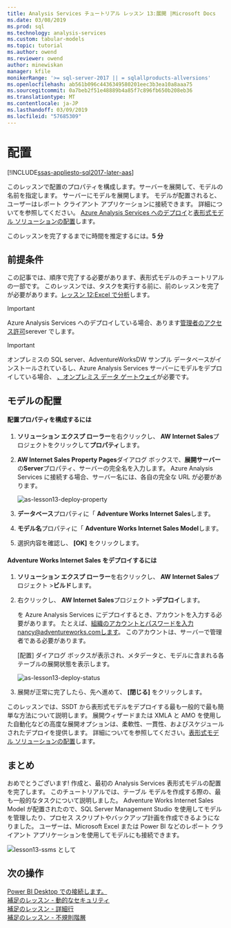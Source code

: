 ```yaml
---
title: Analysis Services チュートリアル レッスン 13:展開 |Microsoft Docs
ms.date: 03/08/2019
ms.prod: sql
ms.technology: analysis-services
ms.custom: tabular-models
ms.topic: tutorial
ms.author: owend
ms.reviewer: owend
author: minewiskan
manager: kfile
monikerRange: '>= sql-server-2017 || = sqlallproducts-allversions'
ms.openlocfilehash: ab561b096c4436349580201eec3b3ea10a8aaa75
ms.sourcegitcommit: 0a7beb2f51e48889b4a85f7c896fb650b208eb36
ms.translationtype: MT
ms.contentlocale: ja-JP
ms.lasthandoff: 03/09/2019
ms.locfileid: "57685309"
---
```

# <a name="deploy"></a>配置

[!INCLUDE[ssas-appliesto-sql2017-later-aas](../../includes/ssas-appliesto-sql2017-later-aas.md)]

このレッスンで配置のプロパティを構成します。サーバーを展開して、モデルの名前を指定します。 サーバーにモデルを展開します。 モデルが配置されると、ユーザーはレポート クライアント アプリケーションに接続できます。 詳細についてを参照してください。 [Azure Analysis Services へのデプロイ](https://docs.microsoft.com/azure/analysis-services/analysis-services-deploy)と[表形式モデル ソリューションの配置](../tabular-models/tabular-model-solution-deployment-ssas-tabular.md)します。  
  
このレッスンを完了するまでに時間を推定するには。**5 分**  
  
## <a name="prerequisites"></a>前提条件  

この記事では、順序で完了する必要があります、表形式モデルのチュートリアルの一部です。 このレッスンでは、タスクを実行する前に、前のレッスンを完了が必要があります。[レッスン 12:Excel で分析](../tutorial-tabular-1400/as-lesson-12-analyze-in-excel.md)します。  

> [!IMPORTANT]  
> Azure Analysis Services へのデプロイしている場合、あります[管理者のアクセス許可](https://docs.microsoft.com/azure/analysis-services/analysis-services-server-admins)serever でします。  

> [!IMPORTANT]  
> オンプレミスの SQL server、AdventureWorksDW サンプル データベースがインストールされているし、Azure Analysis Services サーバーにモデルをデプロイしている場合、 [、オンプレミス データ ゲートウェイ](https://docs.microsoft.com/azure/analysis-services/analysis-services-gateway)が必要です。
  
## <a name="deploy-the-model"></a>モデルの配置  
  
#### <a name="to-configure-deployment-properties"></a>配置プロパティを構成するには  

  
1.  **ソリューション エクスプ ローラー**を右クリックし、 **AW Internet Sales**プロジェクトをクリックして**プロパティ**します。  
  
2.  **AW Internet Sales Property Pages**ダイアログ ボックスで、**展開サーバー**の**Server**プロパティ、サーバーの完全名を入力します。 Azure Analysis Services に接続する場合、サーバー名には、各自の完全な URL が必要があります。

    ![as-lesson13-deploy-property](../tutorial-tabular-1400/media/as-lesson13-deploy-property.png)
  
3.  **データベース**プロパティに「 **Adventure Works Internet Sales**します。  
  
4.  **モデル名**プロパティに「 **Adventure Works Internet Sales Model**します。  
  
5.  選択内容を確認し、 **[OK]** をクリックします。  
  
#### <a name="to-deploy-the-adventure-works-internet-sales"></a>Adventure Works Internet Sales をデプロイするには
  
1.  **ソリューション エクスプ ローラー**を右クリックし、 **AW Internet Sales**プロジェクト >**ビルド**します。  

2.  右クリックし、 **AW Internet Sales**プロジェクト >**デプロイ**します。

    を Azure Analysis Services にデプロイするとき、アカウントを入力する必要があります。 たとえば、組織のアカウントとパスワードを入力nancy@adventureworks.comします。 このアカウントは、サーバーで管理者である必要があります。
  
    [配置] ダイアログ ボックスが表示され、メタデータと、モデルに含まれる各テーブルの展開状態を表示します。  
    
    ![as-lesson13-deploy-status](../tutorial-tabular-1400/media/as-lesson13-deploy-status.png)
  
3. 展開が正常に完了したら、先へ進めて、 **[閉じる]** をクリックします。  
  

このレッスンでは、SSDT から表形式モデルをデプロイする最も一般的で最も簡単な方法について説明します。 展開ウィザードまたは XMLA と AMO を使用した自動化などの高度な展開オプションは、柔軟性、一貫性、およびスケジュールされたデプロイを提供します。 詳細についてを参照してください。[表形式モデル ソリューションの配置](../tabular-models/tabular-model-solution-deployment-ssas-tabular.md)します。

## <a name="conclusion"></a>まとめ  
おめでとうございます! 作成と、最初の Analysis Services 表形式モデルの配置を完了します。 このチュートリアルでは、テーブル モデルを作成する際の、最も一般的なタスクについて説明しました。 Adventure Works Internet Sales Model が配置されたので、SQL Server Management Studio を使用してモデルを管理したり、プロセス スクリプトやバックアップ計画を作成できるようになりました。 ユーザーは、Microsoft Excel または Power BI などのレポート クライアント アプリケーションを使用してモデルにも接続できます。  

![lesson13-ssms として](../tutorial-tabular-1400/media/as-lesson13-ssms.png)
  
  
  
## <a name="whats-next"></a>次の操作
[Power BI Desktop での接続します。](https://docs.microsoft.com/azure/analysis-services/analysis-services-connect-pbi)   
[補足のレッスン - 動的なセキュリティ](../tutorial-tabular-1400/as-supplemental-lesson-dynamic-security.md)   
[補足のレッスン - 詳細行](../tutorial-tabular-1400/as-supplemental-lesson-detail-rows.md)   
[補足のレッスン - 不規則階層](../tutorial-tabular-1400/as-supplemental-lesson-ragged-hierarchies.md)   
